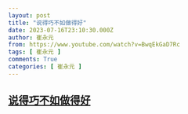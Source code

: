 ```yaml
---
layout: post
title: "说得巧不如做得好"
date: 2023-07-16T23:10:30.000Z
author: 崔永元
from: https://www.youtube.com/watch?v=BwqEkGaD7Rc
tags: [ 崔永元 ]
comments: True
categories: [ 崔永元 ]
---
```

<!--1689549030000-->
[说得巧不如做得好](https://www.youtube.com/watch?v=BwqEkGaD7Rc)
------

<div>

</div>
